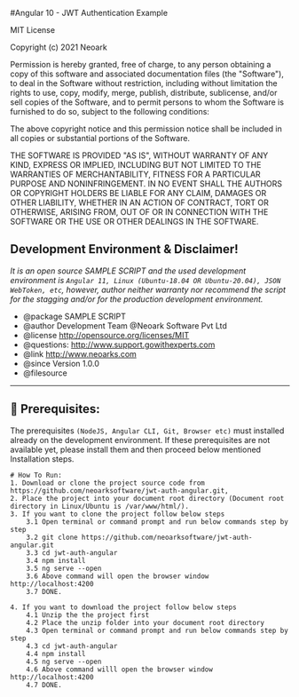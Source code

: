 #Angular 10 - JWT Authentication Example

MIT License

Copyright (c) 2021 Neoark

Permission is hereby granted, free of charge, to any person obtaining a copy
of this software and associated documentation files (the "Software"), to deal
in the Software without restriction, including without limitation the rights
to use, copy, modify, merge, publish, distribute, sublicense, and/or sell
copies of the Software, and to permit persons to whom the Software is
furnished to do so, subject to the following conditions:

The above copyright notice and this permission notice shall be included in all
copies or substantial portions of the Software.

THE SOFTWARE IS PROVIDED "AS IS", WITHOUT WARRANTY OF ANY KIND, EXPRESS OR
IMPLIED, INCLUDING BUT NOT LIMITED TO THE WARRANTIES OF MERCHANTABILITY,
FITNESS FOR A PARTICULAR PURPOSE AND NONINFRINGEMENT. IN NO EVENT SHALL THE
AUTHORS OR COPYRIGHT HOLDERS BE LIABLE FOR ANY CLAIM, DAMAGES OR OTHER
LIABILITY, WHETHER IN AN ACTION OF CONTRACT, TORT OR OTHERWISE, ARISING FROM,
OUT OF OR IN CONNECTION WITH THE SOFTWARE OR THE USE OR OTHER DEALINGS IN THE
SOFTWARE.

Development Environment & Disclaimer!
-------------------------------------
_It is an open source SAMPLE SCRIPT and the used development environment is `Angular 11, Linux (Ubuntu-18.04 OR Ubuntu-20.04), JSON WebToken, etc`, however, author neither warranty nor recommend the script for the stagging
and/or for the production development environment._

- @package SAMPLE SCRIPT
- @author Development Team @Neoark Software Pvt Ltd
- @license http://opensource.org/licenses/MIT
- @questions: http://www.support.gowithexperts.com
- @link http://www.neoarks.com
- @since Version 1.0.0
- @filesource

---

## 🙌 Prerequisites:

The prerequisites `(NodeJS, Angular CLI, Git, Browser etc)` must installed already on the development environment. If these prerequisites are not available yet, please install them and then proceed below mentioned Installation steps.

```
# How To Run:
1. Download or clone the project source code from https://github.com/neoarksoftware/jwt-auth-angular.git,
2. Place the project into your document root directory (Document root directory in Linux/Ubuntu is /var/www/html/).
3. If you want to clone the project follow below steps
    3.1 Open terminal or command prompt and run below commands step by step
    3.2 git clone https://github.com/neoarksoftware/jwt-auth-angular.git
    3.3 cd jwt-auth-angular 
    3.4 npm install
    3.5 ng serve --open
    3.6 Above command will open the browser window http://localhost:4200
    3.7 DONE.

4. If you want to download the project follow below steps
	4.1 Unzip the the project first 
	4.2 Place the unzip folder into your document root directory
	4.3 Open terminal or command prompt and run below commands step by step
    4.3 cd jwt-auth-angular 
    4.4 npm install
    4.5 ng serve --open
    4.6 Above command willl open the browser window http://localhost:4200
    4.7 DONE.
```